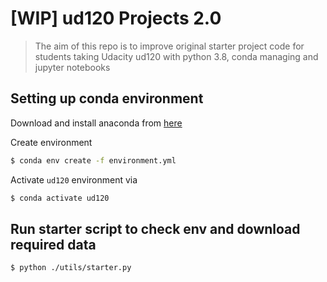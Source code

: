 # [WIP] ud120 Projects 2.0

> The aim of this repo is to improve original starter project code for students taking Udacity ud120 with
> python 3.8, conda managing and jupyter notebooks

## Setting up conda environment

Download and install anaconda from [here](https://www.anaconda.com/distribution/)

Create environment

```bash
$ conda env create -f environment.yml
```

Activate `ud120` environment via

```bash
$ conda activate ud120
```

## Run starter script to check env and download required data

```bash
$ python ./utils/starter.py
```
